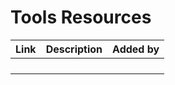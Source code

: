 # Tools Resources


| Link | Description | Added by |
| -------- | -------- | -------- |
| | | |
| | | |
| | | |
| | | |
